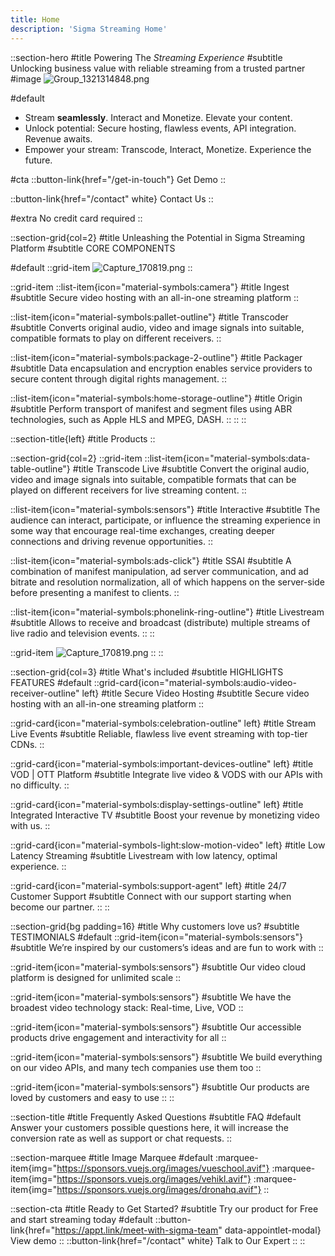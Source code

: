 ```yaml
---
title: Home
description: 'Sigma Streaming Home'
---
```

::section-hero
#title
Powering The _Streaming Experience_
#subtitle
Unlocking business value with reliable streaming from a trusted partner
#image
![Group_1321314848.png](/Group_1321314848.png)

#default
- Stream **seamlessly**. Interact and Monetize. Elevate your content.
- Unlock potential: Secure hosting, flawless events, API integration. Revenue awaits.
- Empower your stream: Transcode, Interact, Monetize. Experience the future.

#cta
::button-link{href="/get-in-touch"}
Get Demo
::

::button-link{href="/contact" white}
Contact Us
::

#extra
No credit card required
::


::section-grid{col=2}
#title
Unleashing the Potential in Sigma Streaming Platform
#subtitle
CORE COMPONENTS

#default
::grid-item
  ![Capture_170819.png](/Capture_170819.png)
::

::grid-item
  ::list-item{icon="material-symbols:camera"}
  #title
  Ingest
  #subtitle
  Secure video hosting with an all-in-one streaming platform
  ::

  ::list-item{icon="material-symbols:pallet-outline"}
  #title
  Transcoder
  #subtitle
  Converts original audio, video and image signals into suitable, compatible formats to play on different receivers.
  ::

  ::list-item{icon="material-symbols:package-2-outline"}
  #title
  Packager
  #subtitle
  Data encapsulation and encryption enables service providers to secure content through digital rights management.
  ::

  ::list-item{icon="material-symbols:home-storage-outline"}
  #title
  Origin
  #subtitle
  Perform transport of manifest and segment files using ABR technologies, such as Apple HLS and MPEG, DASH.
  ::
::
::

::section-title{left}
#title
Products
::

::section-grid{col=2}
  ::grid-item
  ::list-item{icon="material-symbols:data-table-outline"}
  #title
  Transcode Live
  #subtitle
  Convert the original audio, video and image signals into suitable, compatible formats that can be played on different receivers for live streaming content.
  ::

  ::list-item{icon="material-symbols:sensors"}
  #title
  Interactive
  #subtitle
  The audience can interact, participate, or influence the streaming experience in some way that encourage real-time exchanges, creating deeper connections and driving revenue opportunities.
  ::

  ::list-item{icon="material-symbols:ads-click"}
  #title
  SSAI
  #subtitle
  A combination of manifest manipulation, ad server communication, and ad bitrate and resolution normalization, all of which happens on the server-side before presenting a manifest to clients.
  ::

  ::list-item{icon="material-symbols:phonelink-ring-outline"}
  #title
  Livestream
  #subtitle
  Allows to receive and broadcast (distribute) multiple streams of live radio and television events.
  ::
  ::

   ::grid-item
    ![Capture_170819.png](/Capture_170819.png)
  ::
::

::section-grid{col=3}
#title
What's included
#subtitle
HIGHLIGHTS FEATURES
#default
  ::grid-card{icon="material-symbols:audio-video-receiver-outline" left}
  #title
  Secure Video Hosting
  #subtitle
  Secure video hosting with an all-in-one streaming platform
  ::

  ::grid-card{icon="material-symbols:celebration-outline" left}
  #title
  Stream Live Events
  #subtitle
  Reliable, flawless live event streaming with top-tier CDNs.
  ::

  ::grid-card{icon="material-symbols:important-devices-outline" left}
  #title
  VOD | OTT Platform
  #subtitle
  Integrate live video & VODS with our APIs with no difficulty.
  ::

  ::grid-card{icon="material-symbols:display-settings-outline" left}
  #title
  Integrated Interactive TV
  #subtitle
  Boost your revenue by monetizing video with us.
  ::

  ::grid-card{icon="material-symbols-light:slow-motion-video" left}
  #title
  Low Latency Streaming
  #subtitle
  Livestream with low latency, optimal experience.
  ::

  ::grid-card{icon="material-symbols:support-agent" left}
  #title
  24/7 Customer Support
  #subtitle
  Connect with our support starting when become our partner.
  ::
::

::section-grid{bg padding=16}
#title
Why customers love us?
#subtitle
TESTIMONIALS
#default
  ::grid-item{icon="material-symbols:sensors"}
  #subtitle
  We’re inspired by our customers’s ideas and are fun to work with
  ::

  ::grid-item{icon="material-symbols:sensors"}
  #subtitle
  Our video cloud platform is designed for unlimited scale
  ::

  ::grid-item{icon="material-symbols:sensors"}
  #subtitle
  We have the broadest video technology stack: Real-time, Live, VOD
  ::

  ::grid-item{icon="material-symbols:sensors"}
  #subtitle
  Our accessible products drive engagement and interactivity for all
  ::

  ::grid-item{icon="material-symbols:sensors"}
  #subtitle
  We build everything on our video APIs, and many tech companies use them too
  ::

  ::grid-item{icon="material-symbols:sensors"}
  #subtitle
  Our products are loved by customers and easy to use
  ::
::


::section-title
#title
Frequently Asked Questions
#subtitle
FAQ
#default
Answer your customers possible questions here, it will increase the conversion rate as well as support or chat requests.
::

::section-marquee
#title
Image Marquee
#default
:marquee-item{img="https://sponsors.vuejs.org/images/vueschool.avif"}
:marquee-item{img="https://sponsors.vuejs.org/images/vehikl.avif"}
:marquee-item{img="https://sponsors.vuejs.org/images/dronahq.avif"}
::

::section-cta
#title
Ready to Get Started?
#subtitle
Try our product for Free and start streaming today
#default
::button-link{href="https://appt.link/meet-with-sigma-team" data-appointlet-modal}
  View demo
::
::button-link{href="/contact" white}
  Talk to Our Expert
::
::
